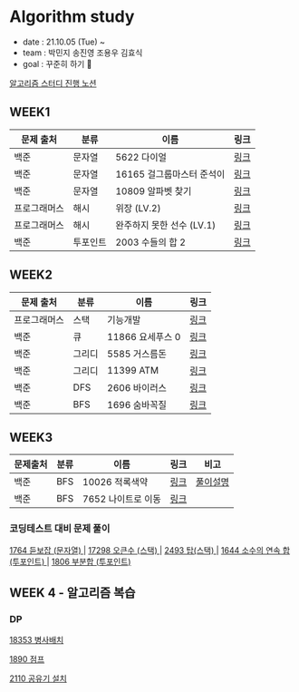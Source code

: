 # Algorithm study
* date : 21.10.05 (Tue) ~
* team : 박민지 송진영 조용우 김효식
* goal : 꾸준히 하기 🐥

<a href="https://complete-mitten-f53.notion.site/51da55aec93442b2aa6031dff0ccd6e1"> 알고리즘 스터디 진행 노션 </a>

## WEEK1


| 문제 출처 | 분류 | 이름 | 링크 |
|----------|------|------|------|
| 백준 | 문자열 | 5622 다이얼|<a href="https://github.com/urther/algorithm-study/blob/main/algorithm-study(zerobase)/week1/B5622.js" type="_blank">링크</a> |
| 백준 | 문자열 | 16165 걸그룹마스터 준석이 | <a href="https://github.com/urther/algorithm-study/blob/main/algorithm-study(zerobase)/week1/B16165.js" type="_blank">링크</a> |
| 백준 | 문자열 | 10809 알파벳 찾기 | <a href="https://github.com/urther/algorithm-study/blob/main/algorithm-study(zerobase)/week1/B10809.js" type="_blank">링크</a> |
| 프로그래머스 | 해시 | 위장 (LV.2) | <a href="https://github.com/urther/algorithm-study/blob/main/algorithm-study(zerobase)/week1/pg-camouflage.js">링크</a> |
| 프로그래머스 | 해시 | 완주하지 못한 선수 (LV.1) | <a href="https://github.com/urther/algorithm-study/blob/main/algorithm-study(zerobase)/week1/programmers.js">링크</a> | 
| 백준 | 투포인트 | 2003 수들의 합 2 | <a href="https://github.com/urther/algorithm-study/blob/main/algorithm-study(zerobase)/week1/B2003.js">링크</a>


## WEEK2

| 문제 출처 | 분류 | 이름 | 링크 |
|----------|------|------|------|
| 프로그래머스 | 스택 | 기능개발 | <a href="https://github.com/urther/algorithm-study/blob/main/algorithm-study(zerobase)/week2/pg-upfunction.js">링크</a> |
| 백준 | 큐 | 11866 요세푸스 0 | <a href="https://github.com/urther/algorithm-study/blob/main/algorithm-study(zerobase)/week2/B11866.js">링크</a> |
| 백준 | 그리디 | 5585 거스름돈 | <a href="https://github.com/urther/algorithm-study/blob/main/algorithm-study(zerobase)/week2/B5585.js"> 링크 </a> |
| 백준 | 그리디 | 11399 ATM | <a href="https://www.acmicpc.net/problem/11399"> 링크 </a> |
| 백준 | DFS | 2606 바이러스 | <a href="https://github.com/urther/algorithm-study/blob/main/algorithm-study(zerobase)/week2/B2606.js"> 링크 </a>|
| 백준 | BFS | 1696 숨바꼭질 | <a href="https://github.com/urther/algorithm-study/blob/main/algorithm-study(zerobase)/week2/B1697.js"> 링크 </a>|

## WEEK3

| 문제출처 | 분류 | 이름 | 링크 | 비고 |
|----------|------|------|------|----|
| 백준 | BFS | 10026 적록색약 | <a href="https://github.com/urther/algorithm-study/commit/d154afcd15a8ac4a47691eb271d3f0e66fe81db8">링크</a> | <a href="https://velog.io/@mingsomm/BOJ-%EC%A0%81%EB%A1%9D%EC%83%89%EC%95%BD-BFS">풀이설명</a>|
| 백준 | BFS | 7652 나이트로 이동 |<a href="https://github.com/urther/algorithm-study/blob/main/algorithm-study(zerobase)/week3/B7652.js">링크</a> | |


### 코딩테스트 대비 문제 풀이


<a href="https://github.com/urther/algorithm-study/blob/main/algorithm-study(zerobase)/week3/b1764.js">1764 듣보잡 (문자열) </a>  |  <a href="https://github.com/urther/algorithm-study/blob/main/algorithm-study(zerobase)/week3/B17298.js"> 17298 오큰수 (스택) </a>  |  <a href="https://github.com/urther/algorithm-study/commit/5f6fef2d265640cf1bf2d9e4a06e7910b4be705f"> 2493 탑(스택) </a>   |  <a href="https://github.com/urther/algorithm-study/blob/main/algorithm-study(zerobase)/week3/b1644.js"> 1644 소수의 연속 합(투포인트) </a>   |  <a href="https://github.com/urther/algorithm-study/commit/617a6c6c19279bbc70a2cbde67e67f46d38d4948"> 1806 부분합 (투포인트) </a>


## WEEK 4 - 알고리즘 복습
### DP

<a href="https://github.com/urther/algorithm-study/blob/main/algorithm-study(zerobase)/week4/b18353.js"> 18353 병사배치</a>

<a href="https://github.com/urther/algorithm-study/commit/2187ca57c69116beeb83e5a26d275b5ca9319d43"> 1890 점프</a>

<a href="https://github.com/urther/algorithm-study/blob/main/algorithm-study(zerobase)/week4/b2110.js">2110 공유기 설치</a>
